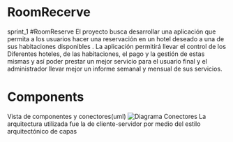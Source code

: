 # RoomRecerve
sprint_1
#RoomReserve
El proyecto busca desarrollar una aplicación que permita a los  usuarios hacer una reservación en un hotel deseado a una de sus habitaciones disponibles . La aplicación permitirá llevar el control de los Diferentes hoteles, de las habitaciones, el pago y la gestión de estas mismas y así poder prestar un mejor servicio para el usuario final y el administrador llevar mejor un informe semanal y mensual de sus servicios. 
# Components
Vista de componentes y conectores(uml)
![Diagrama Conectores](docs/Uml/Diagrama%20Contenedores.jpg)
La arquitectura utilizada fue la de cliente-servidor por medio del estilo arquitectónico de capas
